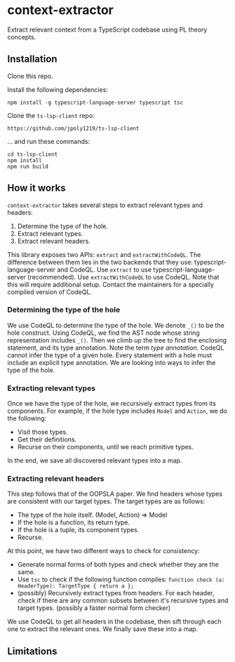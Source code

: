 # context-extractor

Extract relevant context from a TypeScript codebase using PL theory concepts.

## Installation

Clone this repo.

Install the following dependencies:

```text
npm install -g typescript-language-server typescript tsc
```

Clone the `ts-lsp-client` repo:

```text
https://github.com/jpoly1219/ts-lsp-client
```

... and run these commands:

```text
cd ts-lsp-client
npm install
npm run build
```

## How it works

`context-extractor` takes several steps to extract relevant types and headers:

1. Determine the type of the hole.
2. Extract relevant types.
3. Extract relevant headers.

This library exposes two APIs: `extract` and `extractWithCodeQL`.
The difference between them lies in the two backends that they use: typescript-language-server and CodeQL.
Use `extract` to use typescript-language-server (recommended).
Use `extractWithCodeQL` to use CodeQL. Note that this will require additional setup.
Contact the maintainers for a specially compiled version of CodeQL.

### Determining the type of the hole

We use CodeQL to determine the type of the hole.
We denote `_()` to be the hole construct.
Using CodeQL, we find the AST node whose string representation includes `_()`.
Then we climb up the tree to find the enclosing statement, and its type annotation.
Note the term *type annotation*. CodeQL cannot infer the type of a given hole.
Every statement with a hole must include an explicit type annotation.
We are looking into ways to infer the type of the hole.

### Extracting relevant types

Once we have the type of the hole, we recursively extract types from its components.
For example, if the hole type includes `Model` and `Action`, we do the following:

- Visit those types.
- Get their definitions.
- Recurse on their components, until we reach primitive types.

In the end, we save all discovered relevant types into a map.

### Extracting relevant headers

This step follows that of the OOPSLA paper.
We find headers whose types are consistent with our target types.
The target types are as follows:

- The type of the hole itself. (Model, Action) => Model
- If the hole is a function, its return type.
- If the hole is a tuple, its component types.
- Recurse.

At this point, we have two different ways to check for consistency:

- Generate normal forms of both types and check whether they are the same.
- Use `tsc` to check if the following function compiles: `function check (a: HeaderType): TargetType { return a };`
- (possibly) Recursively extract types from headers. For each header, check if there are any common subsets between it's recursive types and target types. (possibly a faster normal form checker)

We use CodeQL to get all headers in the codebase, then sift through each one to extract the relevant ones.
We finally save these into a map.

## Limitations
